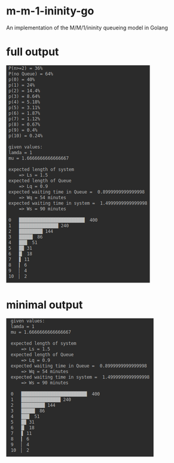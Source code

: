# m-m-1-ininity-go
An implementation of the M/M/1/ininity queueing model in Golang
# full output
![Complete Example](./images/full.png)
# minimal output
![Example](./images/minimal.png)
